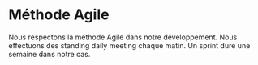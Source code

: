# Méthode Agile

Nous respectons la méthode Agile dans notre développement. Nous effectuons des standing daily meeting chaque matin. Un sprint dure une semaine dans notre cas.